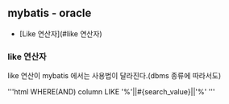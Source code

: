 ## mybatis - oracle
- [Like 연산자](#like 연산자)  

### like 연산자

like 연산이 mybatis 에서는 사용법이 달라진다.(dbms 종류에 따라서도)

'''html
WHERE(AND) column LIKE '%'||#{search_value}||'%'
'''
